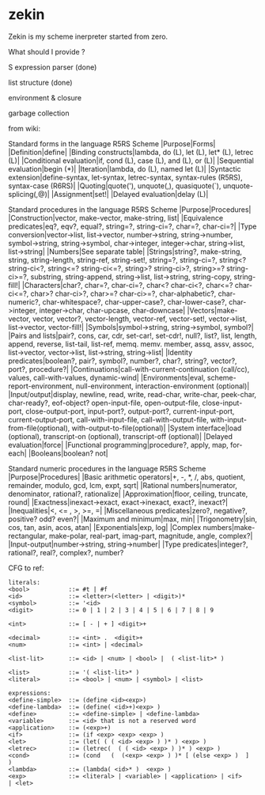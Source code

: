 # zekin

Zekin is my scheme inerpreter started from zero.

What should I provide ?

S expression parser (done)

list structure      (done)

environment & closure

garbage collection

from wiki:

Standard forms in the language R5RS Scheme
|Purpose|Forms|
|Definition|define|
|Binding constructs|lambda, do (L), let (L), let\* (L), letrec (L)|
|Conditional evaluation|if, cond (L), case (L), and (L), or (L)|
|Sequential evaluation|begin (\*)|
|Iteration|lambda, do (L), named let (L)|
|Syntactic extension|define-syntax, let-syntax, letrec-syntax, syntax-rules (R5RS), syntax-case (R6RS)|
|Quoting|quote('), unquote(,), quasiquote(`), unquote-splicing(,@)|
|Assignment|set!|
|Delayed evaluation|delay (L)|

Standard procedures in the language R5RS Scheme
|Purpose|Procedures|
|Construction|vector, make-vector, make-string, list|
|Equivalence predicates|eq?, eqv?, equal?, string=?, string-ci=?, char=?, char-ci=?|
|Type conversion|vector->list, list->vector, number->string, string->number, symbol->string, string->symbol, char->integer, integer->char, string->list, list->string|
|Numbers|See separate table|
|Strings|string?, make-string, string, string-length, string-ref, string-set!, string=?, string-ci=?, string<? string-ci<?, string<=? string-ci<=?, string>? string-ci>?, string>=? string-ci>=?, substring, string-append, string->list, list->string, string-copy, string-fill!|
|Characters|char?, char=?, char-ci=?, char<? char-ci<?, char<=? char-ci<=?, char>? char-ci>?, char>=? char-ci>=?, char-alphabetic?, char-numeric?, char-whitespace?, char-upper-case?, char-lower-case?, char->integer, integer->char, char-upcase, char-downcase|
|Vectors|make-vector, vector, vector?, vector-length, vector-ref, vector-set!, vector->list, list->vector, vector-fill!|
|Symbols|symbol->string, string->symbol, symbol?|
|Pairs and lists|pair?, cons, car, cdr, set-car!, set-cdr!, null?, list?, list, length, append, reverse, list-tail, list-ref, memq. memv. member, assq, assv, assoc, list->vector, vector->list, list->string, string->list|
|Identity predicates|boolean?, pair?, symbol?, number?, char?, string?, vector?, port?, procedure?|
|Continuations|call-with-current-continuation (call/cc), values, call-with-values, dynamic-wind|
|Environments|eval, scheme-report-environment, null-environment, interaction-environment (optional)|
|Input/output|display, newline, read, write, read-char, write-char, peek-char, char-ready?, eof-object? open-input-file, open-output-file, close-input-port, close-output-port, input-port?, output-port?, current-input-port, current-output-port, call-with-input-file, call-with-output-file, with-input-from-file(optional), with-output-to-file(optional)|
|System interface|load (optional), transcript-on (optional), transcript-off (optional)|
|Delayed evaluation|force|
|Functional programming|procedure?, apply, map, for-each|
|Booleans|boolean? not|

Standard numeric procedures in the language R5RS Scheme
|Purpose|Procedures|
|Basic arithmetic operators|+, -, *, /, abs, quotient, remainder, modulo, gcd, lcm, expt, sqrt|
|Rational numbers|numerator, denominator, rational?, rationalize|
|Approximation|floor, ceiling, truncate, round|
|Exactness|inexact->exact, exact->inexact, exact?, inexact?|
|Inequalities|<, <= , >, >=, =|
|Miscellaneous predicates|zero?, negative?, positive? odd? even?|
|Maximum and minimum|max, min|
|Trigonometry|sin, cos, tan, asin, acos, atan|
|Exponentials|exp, log|
|Complex numbers|make-rectangular, make-polar, real-part, imag-part, magnitude, angle, complex?|
|Input-output|number->string, string->number|
|Type predicates|integer?, rational?, real?, complex?, number?

CFG to ref:
```
literals:
<bool>           ::= #t | #f
<id>             ::= <letter>(<letter> | <digit>)*
<symbol>         ::= '<id>
<digit>          ::= 0 | 1 | 2 | 3 | 4 | 5 | 6 | 7 | 8 | 9

<int>            ::= [ - | + ] <digit>+

<decimal>        ::= <int> .  <digit>+
<num>            ::= <int> | <decimal>

<list-lit>       ::= <id> | <num> | <bool> |  ( <list-lit>* )

<list>           ::= '( <list-lit>* )
<literal>        ::= <bool> | <num> | <symbol> | <list>

expressions:
<define-simple>  ::= (define <id><exp>)
<define-lambda>  ::= (define( <id>+)<exp> )
<define>         ::= <define-simple> | <define-lambda>
<variable>       ::= <id> that is not a reserved word
<application>    ::= (<exp>+)
<if>             ::= (if <exp> <exp> <exp> )
<let>            ::= (let( ( ( <id> <exp> ) )* ) <exp> )
<letrec>         ::= (letrec(  ( ( <id> <exp> ) )* ) <exp> )
<cond>           ::= (cond   (  (<exp> <exp> ) )* [ (else <exp> )  ]  )
<lambda>         ::= (lambda( <id>* )  <exp> )
<exp>            ::= <literal> | <variable> | <application> | <if>     | <let>
```
